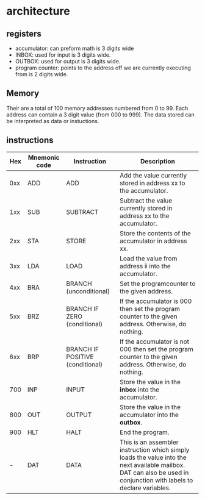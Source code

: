 
# architecture
## registers
- accumulator: can preform math is 3 digits wide
- INBOX: used for input is 3 digits wide.
- OUTBOX: used for output is 3 digits wide.
- program counter: points to the address off we are currently executing from is 2 digits wide.

## Memory
Their are a total of 100 memory addresses numbered from 0 to 99. Each address can contain a 3 digit value (from 000 to 999). The data stored can be interpreted as data or instuctions.

## instructions
|Hex|Mnemonic code|Instruction|Description|
|---|---|---|---|
0xx|ADD|ADD|Add the value currently stored in address xx to the accumulator.
1xx|SUB|SUBTRACT|Subtract the value currently stored in address xx to the accumulator.
2xx|STA|STORE|Store the contents of the accumulator in address xx.
3xx|LDA|LOAD|Load the value from address ii into the accumulator.
4xx|BRA|BRANCH (unconditional)|Set the programcounter to the given address.
5xx|BRZ|BRANCH IF ZERO (conditional)|If the accumulator is 000 then set the program counter to the given address. Otherwise, do nothing.
6xx|BRP|BRANCH IF POSITIVE (conditional)|If the accumulator is not 000 then set the program counter to the given address. Otherwise, do nothing.
700|INP|INPUT|Store the value in the **inbox** into the accumulator.
800|OUT|OUTPUT|Store the value in the accumulator into the **outbox**.
900|HLT|HALT|End the program.
 \- |DAT|DATA|This is an assembler instruction which simply loads the value into the next available mailbox. DAT can also be used in conjunction with labels to declare variables.



